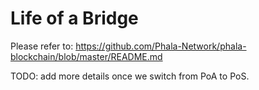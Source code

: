 # Life of a Bridge

Please refer to: <https://github.com/Phala-Network/phala-blockchain/blob/master/README.md>

TODO: add more details once we switch from PoA to PoS.

